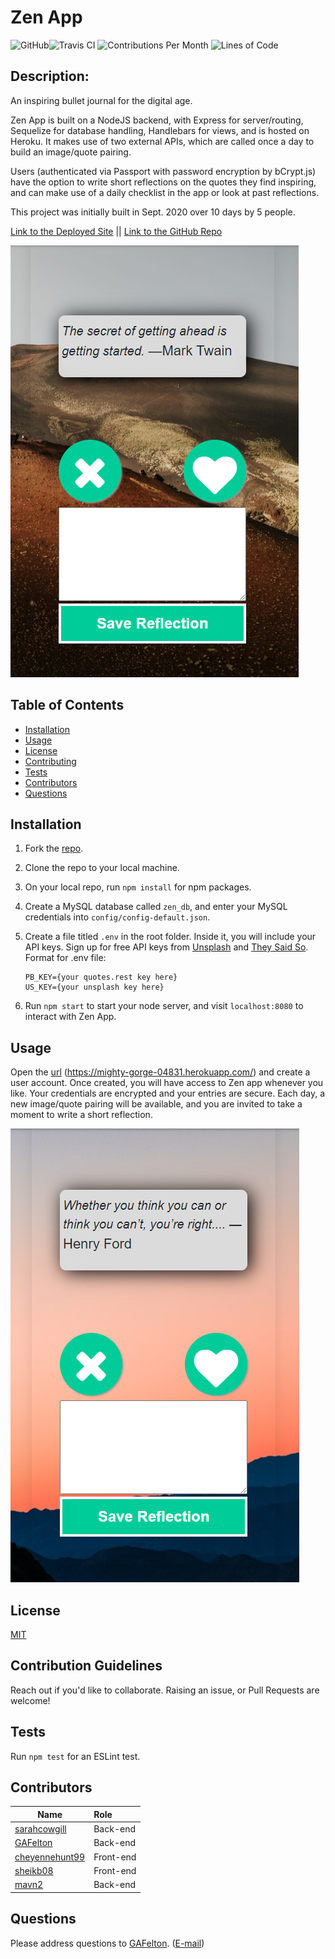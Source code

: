 # Zen App

  ![GitHub](https://img.shields.io/github/license/GAFelton/zen-app)![Travis CI](https://img.shields.io/travis/GAFelton/zen-app) ![Contributions Per Month](https://img.shields.io/github/commit-activity/m/GAFelton/zen-app) ![Lines of Code](https://img.shields.io/tokei/lines/github/GAFelton/zen-app)

  ## Description:

 An inspiring bullet journal for the digital age.

Zen App is built on a NodeJS backend, with Express for server/routing, Sequelize for database handling, Handlebars for views, and is hosted on Heroku. It makes use of two external APIs, which are called once a day to build an image/quote pairing. 

Users (authenticated via Passport with password encryption by bCrypt.js) have the option to write short reflections on the quotes they find inspiring, and can make use of a daily checklist in the app or look at past reflections.

This project was initially built in Sept. 2020 over 10 days by 5 people.

[Link to the Deployed Site](https://mighty-gorge-04831.herokuapp.com/)     ||    [Link to the GitHub Repo](https://github.com/GAFelton/zen-app)

![main-page2](./image/main-page2.png)

  ## Table of Contents

 * [Installation](#Installation)
 * [Usage](#Usage)
 * [License](#License)
 * [Contributing](#Contributing)
 * [Tests](#Tests)
 * [Contributors](#Contributors)
 * [Questions](#Questions)

  

  ## Installation

1. Fork the [repo](https://github.com/GAFelton/zen-app).

2. Clone the repo to your local machine.

3. On your local repo, run `npm install` for npm packages.

4. Create a MySQL database called `zen_db`, and enter your MySQL credentials into `config/config-default.json`.

5. Create a  file titled `.env` in the root folder. Inside it, you will include your API keys. Sign up for free API keys from [Unsplash](https://unsplash.com/developers) and [They Said So](https://theysaidso.com/api/#qod).
   Format for .env file:

   ```
   PB_KEY={your quotes.rest key here}
   US_KEY={your unsplash key here}
   ```

6. Run `npm start` to start your node server, and visit `localhost:8080` to interact with Zen App.

  

  ## Usage

  Open the [url](https://mighty-gorge-04831.herokuapp.com/) (https://mighty-gorge-04831.herokuapp.com/) and create a user account. Once created, you will have access to Zen app whenever you like. Your credentials are encrypted and your entries are secure. Each day, a new image/quote pairing will be available, and you are invited to take a moment to write a short reflection. 

![main-page](./image/main-page.png)

  ## License

  [MIT](./LICENSE)

  

  ## Contribution Guidelines

  Reach out if you'd like to collaborate.  Raising an issue, or Pull Requests are welcome!

  

  ## Tests

  Run `npm test` for an ESLint test.

  

## Contributors

| Name                                                | Role      |
| --------------------------------------------------- | :-------- |
| [sarahcowgill](https://github.com/sarahcowgill)     | Back-end  |
| [GAFelton](https://github.com/GAFelton)             | Back-end  |
| [cheyennehunt99](https://github.com/cheyennehunt99) | Front-end |
| [sheikb08](https://github.com/sheikb08)             | Front-end |
| [mavn2](https://github.com/mavn2)                   | Back-end  |



  ## Questions

  Please address questions to [GAFelton](https://github.com/GAFelton). ([E-mail](64555318+GAFelton@users.noreply.github.com))

  
